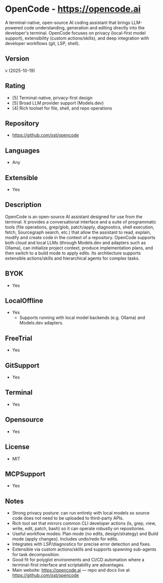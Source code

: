 # OpenCode - https://opencode.ai
A terminal-native, open-source AI coding assistant that brings LLM-powered code understanding, generation and editing directly into the developer's terminal. OpenCode focuses on privacy (local-first model support), extensibility (custom actions/skills), and deep integration with developer workflows (git, LSP, shell).

## Version
v (2025-10-19)

## Rating
- [5] Terminal-native, privacy-first design
- [5] Broad LLM provider support (Models.dev)
- [4] Rich toolset for file, shell, and repo operations

## Repository
- https://github.com/sst/opencode

## Languages
- Any

## Extensible
- Yes

## Description
OpenCode is an open-source AI assistant designed for use from the terminal. It provides a conversational interface and a suite of programmatic tools (file operations, grep/glob, patch/apply, diagnostics, shell execution, fetch, Sourcegraph search, etc.) that allow the assistant to read, explain, modify and create code in the context of a repository. OpenCode supports both cloud and local LLMs (through Models.dev and adapters such as Ollama), can initialize project context, produce implementation plans, and then switch to a build mode to apply edits. Its architecture supports extensible actions/skills and hierarchical agents for complex tasks.

## BYOK
- Yes

## LocalOffline
- Yes
  - Supports running with local model backends (e.g. Ollama) and Models.dev adapters.

## FreeTrial
- Yes

## GitSupport
- Yes

## Terminal
- Yes

## Opensource
- Yes

## License
- MIT

## MCPSupport
- Yes

## Notes
- Strong privacy posture: can run entirely with local models so source code does not need to be uploaded to third-party APIs.
- Rich tool set that mirrors common CLI developer actions (ls, grep, view, write, edit, patch, bash) so it can operate robustly on repositories.
- Useful workflow modes: Plan mode (no edits, design/strategy) and Build mode (apply changes). Includes undo/redo for edits.
- Integrates with LSP/diagnostics for precise error detection and fixes.
- Extensible via custom actions/skills and supports spawning sub-agents for task decomposition.
- Good fit for polyglot environments and CI/CD automation where a terminal-first interface and scriptability are advantages.
- Main website: https://opencode.ai — repo and docs live at https://github.com/sst/opencode